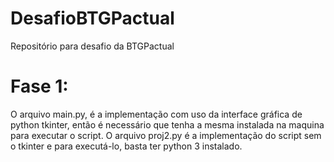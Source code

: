 # DesafioBTGPactual
Repositório para desafio da BTGPactual

# Fase 1:
O arquivo main.py, é a implementação com uso da interface gráfica de python tkinter, então é necessário que tenha a mesma instalada na maquina para executar o script. O arquivo proj2.py é a implementação do script sem o tkinter e para executá-lo, basta ter python 3 instalado.
